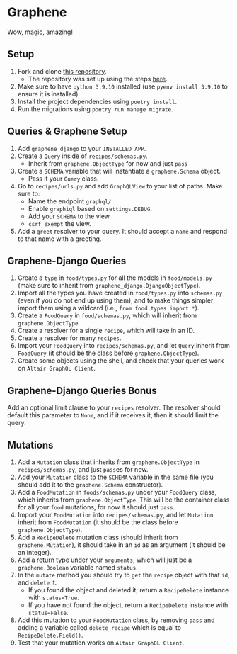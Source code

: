 # Graphene

Wow, magic, amazing!

## Setup

1. Fork and clone [this repository](https://github.com/JoinCODED/TASK-Masterclass-M5-Graphene).
   - The repository was set up using the steps [here](https://gist.github.com/malthunayan/0497ba9758cf9ddd7380c76f806adbe3).
2. Make sure to have `python 3.9.10` installed (use `pyenv install 3.9.10` to ensure it is installed).
3. Install the project dependencies using `poetry install`.
4. Run the migrations using `poetry run manage migrate`.

## Queries & Graphene Setup

1. Add `graphene_django` to your `INSTALLED_APP`.
2. Create a `Query` inside of `recipes/schemas.py`.
   - Inherit from `graphene.ObjectType` for now and just `pass`
3. Create a `SCHEMA` variable that will instantiate a `graphene.Schema` object.
   - Pass it your `Query` class.
4. Go to `recipes/urls.py` and add `GraphQLView` to your list of paths. Make sure to:
   - Name the endpoint `graphql/`
   - Enable `graphiql` based on `settings.DEBUG`.
   - Add your `SCHEMA` to the view.
   - `csrf_exempt` the view.
5. Add a `greet` resolver to your query. It should accept a `name` and respond to that name with a greeting.

## Graphene-Django Queries

1. Create a `type` in `food/types.py` for all the models in `food/models.py` (make sure to inherit from `graphene_django.DjangoObjectType`).
2. Import all the types you have created in `food/types.py` into `schemas.py` (even if you do not end up using them), and to make things simpler import them using a wildcard (i.e., `from food.types import *`).
3. Create a `FoodQuery` in `food/schemas.py`, which will inherit from `graphene.ObjectType`.
4. Create a resolver for a single `recipe`, which will take in an ID.
5. Create a resolver for many `recipes`.
6. Import your `FoodQuery` into `recipes/schemas.py`, and let `Query` inherit from `FoodQuery` (it should be the class before `graphene.ObjectType`).
7. Create some objects using the shell, and check that your queries work on `Altair GraphQL Client`.

## Graphene-Django Queries Bonus

Add an optional limit clause to your `recipes` resolver. The resolver should default this parameter to `None`, and if it receives it, then it should limit the query.

## Mutations

1. Add a `Mutation` class that inherits from `graphene.ObjectType` in `recipes/schemas.py`, and just `pass`es for now.
2. Add your `Mutation` class to the `SCHEMA` variable in the same file (you should add it to the `graphene.Schema` constructor).
3. Add a `FoodMutation` in `foods/schemas.py` under your `FoodQuery` class, which inherits from `graphene.ObjectType`. This will be the container class for all your `food` mutations, for now it should just `pass`.
4. Import your `FoodMutation` into `recipes/schemas.py`, and let `Mutation` inherit from `FoodMutation` (it should be the class before `graphene.ObjectType`).
5. Add a `RecipeDelete` mutation class (should inherit from `graphene.Mutation`), it should take in an `id` as an argument (it should be an integer).
6. Add a return type under your `arguments`, which will just be a `graphene.Boolean` variable named `status`.
7. In the `mutate` method you should try to `get` the `recipe` object with that `id`, and `delete` it.
   - If you found the object and deleted it, return a `RecipeDelete` instance with `status=True`.
   - If you have not found the object, return a `RecipeDelete` instance with `status=False`.
8. Add this mutation to your `FoodMutation` class, by removing `pass` and adding a variable called `delete_recipe` which is equal to `RecipeDelete.Field()`.
9. Test that your mutation works on `Altair GraphQL Client`.
